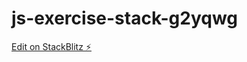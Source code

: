 # js-exercise-stack-g2yqwg

[Edit on StackBlitz ⚡️](https://stackblitz.com/edit/js-exercise-stack-g2yqwg)